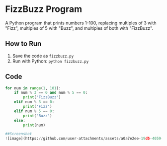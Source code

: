 # FizzBuzz Program
A Python program that prints numbers 1-100, replacing multiples of 3 with "Fizz", multiples of 5 with "Buzz", and multiples of both with "FizzBuzz".

## How to Run
1. Save the code as `fizzbuzz.py`
2. Run with Python: `python fizzbuzz.py`

## Code
```python
for num in range(1, 101):
    if num % 3 == 0 and num % 5 == 0:
        print('FizzBuzz')
    elif num % 3 == 0:
        print('Fizz')
    elif num % 5 == 0:
        print('Buzz')
    else:
        print(num)

##Screenshot
![image](https://github.com/user-attachments/assets/a0a7e2ee-19d5-4059-a596-8f9307138566)
